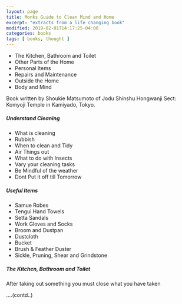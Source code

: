```yaml
---
layout: page
title: Monks Guide to Clean Mind and Home
excerpt: "extracts from a life changing book"
modified: 2019-02-01T14:17:25-04:00
categories: books
tags: [ books, thought ]
---
```


* The Kitchen, Bathroom and Toilet
* Other Parts of the Home
* Personal Items
* Repairs and Maintenance
* Outside the Home
* Body and Mind

Book written by Shoukie Matsumoto of Jodu Shinshu Hongwanji Sect: Komyoji Temple in Kamiyado, Tokyo. 



##### Understand Cleaning
* What is cleaning
* Rubbish
* When to clean and Tidy
* Air Things out
* What to do with Insects
* Vary your cleaning tasks
* Be Mindful of the weather
* Dont Put it off till Tomorrow

##### Useful Items
* Samue Robes
* Tengui Hand Towels
* Setta Sandals
* Work Gloves and Socks
* Broom and Dustpan
* Dustcloth
* Bucket
* Brush & Feather Duster
* Sickle, Pruning, Shear and Grindstone


##### The Kitchen, Bathroom and Toilet

After taking out something you must close what you have taken

....(contd..)
